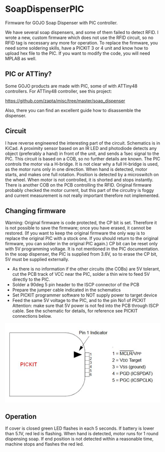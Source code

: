 # SoapDispenserPIC
Firmware for GOJO Soap Dispenser with PIC controller.

We have several soap dispensers, and some of them failed to detect RFID. I wrote a new, custom firmware which does not use the RFID circuit, so no RFID tag is necessary any more for operation. 
To replace the firmware, you need some soldering skills, have a PICKIT 3 or 4 unit and know how to upload hex file to the PIC. If you want to modify the code, you will need MPLAB as well.

## PIC or ATTiny?
Some GOJO products are made with PIC, some of with ATTiny48 controllers. For ATTiny48 controller, see this project:

https://github.com/zapta/misc/tree/master/soap_dispenser

Also, there you can find an excellent guide how to disassemble the dispenser.

## Circuit
I have reverse engineered the interesting part of the circuit. Schematics is in KiCad.
A proximity sensor based on an IR LED and photodiode detects any object (preferably a hand) in front of the unit, and sends a 1sec signal to the PIC. This circuit is based on a COB, so no further details are known.
The PIC controls the motor via a H-bridge. It is not clear why a full H-bridge is used, as the motor runs only in one direction. When hand is detected, motor starts, and makes one full rotation. Position is detected by a microswitch on the wheel. When motor is not controlled, it is shorted and stops instantly.
There is another COB on the PCB controlling the RFID.
Original firmware probably checked the motor current, but this part of the circuitry is foggy and current measurement is not really important therefore not implemented.

## Changing firmware
Warning: Original firmware is code protected, the CP bit is set. Therefore it is not possible to save the firmware; once you have erased, it cannot be restored. (If you want to keep the original firmware the only way is to replace the original PIC with a stock one. If you should return to the original firmware, you can solder in the original PIC again.)
CP bit can be reset only with 5V programming voltage. It is not mentioned in the PIC documentation. In the soap dispenser, the PIC is supplied from 3.6V, so to erase the CP bit, 5V must be supplied externally. 
* As there is no information if the other circuits (the COBs) are 5V tolerant, cut the PCB track of VCC near the PIC, solder a thin wire to feed 5V directly to the PIC.
* Solder a 90deg 5 pin header to the ISCP connector of the PCB
* Prepare the jumper cable indicated in the schematics
* Set PICKIT programmer software to NOT supply power to target device 
* Feed the same 5V voltage to the PIC, and to the pin No1 of PICKIT
Attention: make sure that 5V power is not fed into the PCB through ISCP cable. See the schematic for details, for reference see PICKIT connections below.

![](PICKIT%20pinout.jpg)

## Operation
If cover is closed green LED flashes in each 5 seconds. If battery is lower than 5.1V, red led is flashing. When hand is detected, motor runs for 1 round dispensing soap. If end position is not detected within a reasonable time, machine stops and flashes the red led. 

